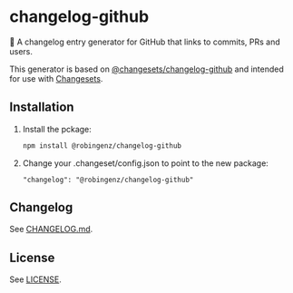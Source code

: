 # changelog-github

🦋 A changelog entry generator for GitHub that links to commits, PRs and users.

This generator is based on [@changesets/changelog-github](https://www.npmjs.com/package/@changesets/changelog-github) and intended for use with [Changesets](https://github.com/changesets/changesets).

## Installation

1. Install the pckage:
   ```bash
   npm install @robingenz/changelog-github
   ```
2. Change your .changeset/config.json to point to the new package:
   ```
   "changelog": "@robingenz/changelog-github"
   ```

## Changelog

See [CHANGELOG.md](./CHANGELOG.md).

## License

See [LICENSE](./LICENSE).
